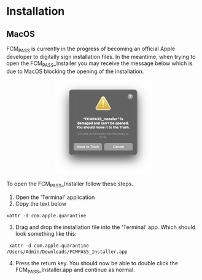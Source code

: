 # Installation

## MacOS



FCM<sub>PASS</sub> is currently in the progress of becoming an official Apple developer to digitally sign installation files. In the meantime, when trying to open the FCM<sub>PASS</sub>_Installer you may receive the message below which is due to MacOS blocking the opening of the installation.&#x20;

<p align="center">
    <img src="../assets/image.png" alt="" style="width:50%;">
</p>

To open the FCM<sub>PASS</sub>_Installer follow these steps.

1. Open the 'Terminal' application
2. Copy the text below&#x20;

```
xattr -d com.apple.quarantine 
```

3. Drag and drop the installation file into the 'Terminal' app. Which should look something like this:

```
 xattr -d com.apple.quarantine /Users/Admin/Downloads/FCMPASS_Installer.app
```

4. Press the return key. You should now be able to double click the FCM<sub>PASS</sub>_Installer.app and continue as normal.
